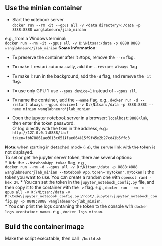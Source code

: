 ## Use the minian container
* Start the notebook server  
`docker run --rm -it --gpus all -v <data directory>:/data -p 8888:8888 wanglabneuro/jlab_minian`

e.g., from a Windows terminal:  
`docker run --rm -it --gpus all -v D:\Nitsan:/data -p 8888:8888 wanglabneuro/jlab_minian`
**Some information**:
* To preserve the container after it stops, remove the `--rm` flag.
* To make it restart automatically, add the `--restart always` flag
* To make it run in the background, add the `-d` flag, and remove the `-it` flag.
* To use only GPU 1, use `--gpus device=1` instead of `--gpus all`.
* To name the container, add the `--name` flag.
e.g.,
`docker run -d --restart always --gpus device=1 -v D:\Nitsan:/data -p 8888:8888 --name minian wanglabneuro/jlab_minian`

* Open the jupyter notebook server in a browser: 
`localhost:8888\lab`, then enter the token password.  
Or log directly with the tken in the address, e.g.: `http://127.0.0.1:8888/lab?token=fbb78861ae6613c6514fae064815f9f45e2b27cd41b5ffd3`.  

**Note**: when starting in detached mode (`-d`), the server link with the token is not displayed.  
To set or get the jupyter server token, there are several options:  
    * Add the `--NotebookApp.token` flag, e.g.,  
`docker run --rm -d --gpus all -v D:\Nitsan:/data -p 8888:8888 wanglabneuro/jlab_minian --Notebook App.token='mytoken'`. `mytoken` is the token you want to use. You can create a random one with `openssl rand -hex 24`. 
    * You can set the token in the `jupyter_notebook_config.py` file, and then copy it to the container with the `-v` flag. e.g.,
`docker run --rm -d --gpus all -v D:\Nitsan:/data -v D:\Code\jupyter_notebook_config.py:/root/.jupyter/jupyter_notebook_config.py -p 8888:8888 wanglabneuro/jlab_minian`.  
    * You can print the logs containing the token to the console with `docker logs <container name>`. e.g., `docker logs minian`.  

## Build the container image  
Make the script executable, then call `./build.sh`
